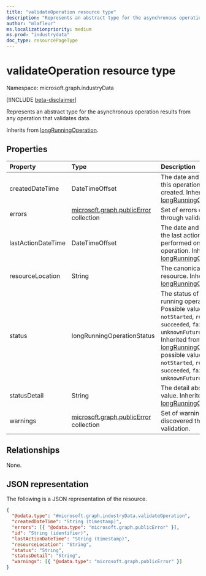 ```yaml
---
title: "validateOperation resource type"
description: "Represents an abstract type for the asynchronous operation results from any operation that validates data."
author: "mlafleur"
ms.localizationpriority: medium
ms.prod: "industrydata"
doc_type: resourcePageType
---
```


# validateOperation resource type

Namespace: microsoft.graph.industryData

[!INCLUDE [beta-disclaimer](../../includes/beta-disclaimer.md)]

Represents an abstract type for the asynchronous operation results from any operation that validates data.

Inherits from [longRunningOperation](longrunningoperation.md).

## Properties

| Property           | Type                                                     | Description                                                                                                                                                                                                                                                                                        |
| :----------------- | :------------------------------------------------------- | :------------------------------------------------------------------------------------------------------------------------------------------------------------------------------------------------------------------------------------------------------------------------------------------------- |
| createdDateTime    | DateTimeOffset                                           | The date and time when this operation was created. Inherited from [longRunningOperation](longrunningoperation.md).                                                                                                                                                                                 |
| errors             | [microsoft.graph.publicError](publicerror.md) collection | Set of errors discovered through validation.                                                                                                                                                                                                                                                       |
| lastActionDateTime | DateTimeOffset                                           | The date and time when the last action was performed on this operation. Inherited from [longRunningOperation](longrunningoperation.md).                                                                                                                                                            |
| resourceLocation   | String                                                   | The canonical URL of the resource. Inherited from [longRunningOperation](longrunningoperation.md).                                                                                                                                                                                                 |
| status             | longRunningOperationStatus                               | The status of the long-running operation. Possible values are: `notStarted`, `running`, `succeeded`, `failed`, `unknownFutureValue`. Inherited from [longRunningOperation](longrunningoperation.md).The possible values are: `notStarted`, `running`, `succeeded`, `failed`, `unknownFutureValue`. |
| statusDetail       | String                                                   | The detail about the status value. Inherited from [longRunningOperation](longrunningoperation.md).                                                                                                                                                                                                 |
| warnings           | [microsoft.graph.publicError](publicerror.md) collection | Set of warnings discovered through validation.                                                                                                                                                                                                                                                     |

## Relationships

None.

## JSON representation

The following is a JSON representation of the resource.

<!-- {
  "blockType": "resource",
  "keyProperty": "id",
  "@odata.type": "microsoft.graph.industryData.validateOperation",
  "baseType": "microsoft.graph.longRunningOperation",
  "openType": false
}
-->

```json
{
  "@odata.type": "#microsoft.graph.industryData.validateOperation",
  "createdDateTime": "String (timestamp)",
  "errors": [{ "@odata.type": "microsoft.graph.publicError" }],
  "id": "String (identifier)",
  "lastActionDateTime": "String (timestamp)",
  "resourceLocation": "String",
  "status": "String",
  "statusDetail": "String",
  "warnings": [{ "@odata.type": "microsoft.graph.publicError" }]
}
```
